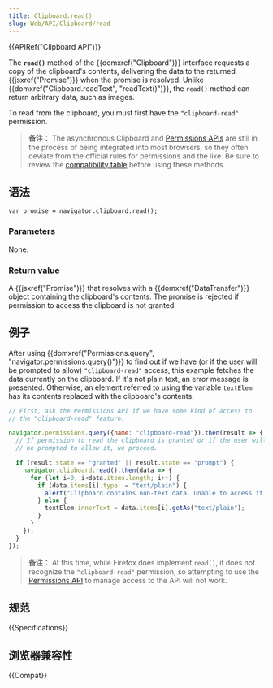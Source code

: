 ```yaml
---
title: Clipboard.read()
slug: Web/API/Clipboard/read
---
```


{{APIRef("Clipboard API")}}

The **`read()`** method of the {{domxref("Clipboard")}} interface requests a copy of the clipboard's contents, delivering the data to the returned {{jsxref("Promise")}} when the promise is resolved. Unlike {{domxref("Clipboard.readText", "readText()")}}, the `read()` method can return arbitrary data, such as images.

To read from the clipboard, you must first have the `"clipboard-read"` permission.

> **备注：** The asynchronous Clipboard and [Permissions APIs](/zh-CN/docs/Web/API/Permissions_API) are still in the process of being integrated into most browsers, so they often deviate from the official rules for permissions and the like. Be sure to review the [compatibility table](#浏览器兼容性) before using these methods.

## 语法

```plain
var promise = navigator.clipboard.read();
```

### Parameters

None.

### Return value

A {{jsxref("Promise")}} that resolves with a {{domxref("DataTransfer")}} object containing the clipboard's contents. The promise is rejected if permission to access the clipboard is not granted.

## 例子

After using {{domxref("Permissions.query", "navigator.permissions.query()")}} to find out if we have (or if the user will be prompted to allow) `"clipboard-read"` access, this example fetches the data currently on the clipboard. If it's not plain text, an error message is presented. Otherwise, an element referred to using the variable `textElem` has its contents replaced with the clipboard's contents.

```js
// First, ask the Permissions API if we have some kind of access to
// the "clipboard-read" feature.

navigator.permissions.query({name: "clipboard-read"}).then(result => {
  // If permission to read the clipboard is granted or if the user will
  // be prompted to allow it, we proceed.

  if (result.state == "granted" || result.state == "prompt") {
    navigator.clipboard.read().then(data => {
      for (let i=0; i<data.items.length; i++) {
        if (data.items[i].type != "text/plain") {
          alert("Clipboard contains non-text data. Unable to access it.");
        } else {
          textElem.innerText = data.items[i].getAs("text/plain");
        }
      }
    });
  }
});
```

> **备注：** At this time, while Firefox does implement `read()`, it does not recognize the `"clipboard-read"` permission, so attempting to use the [Permissions API](/zh-CN/docs/Web/API/Permissions_API) to manage access to the API will not work.

## 规范

{{Specifications}}

## 浏览器兼容性

{{Compat}}
